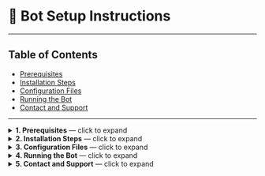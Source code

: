 # 🚀 Bot Setup Instructions

---

## Table of Contents

* [Prerequisites](#prerequisites)
* [Installation Steps](#installation-steps)
* [Configuration Files](#configuration-files)
* [Running the Bot](#running-the-bot)
* [Contact and Support](#contact-and-support)

---

<details>
<summary><strong>1. Prerequisites</strong> — click to expand</summary>

### Prerequisites

Before running the bot, make sure you have the following installed:

* **Node.js** (Version: `22.11.0`)
* **npm** (Version: `10.9.0`)

Download Node.js and npm here: [Download Link](https://t.me/KeoAirDropFreeNe/257/1462).

**Tip:** Double-click `setup.bat` (Windows) or `setup.sh` (Linux/macOS) to run an automated setup — *remember to fill all required fields first*.

</details>

<details>
<summary><strong>2. Installation Steps</strong> — click to expand</summary>

### Installation Steps

1. **Download and Extract the Bot Files:**

   * Extract the bot package into a folder on your computer.

2. **Install Dependencies:**
   Open your terminal or command prompt, navigate to the folder where the bot files are located, and run:

```bash
npm install user-agents axios meo-forkcy-colors meo-forkcy-utils meo-forkcy-proxy meo-forkcy-logger crypto-js ws
```

3. **Prepare Configuration Files:**

   * Ensure all configuration files are set up correctly before running the bot (see the Configuration Files section).

</details>

<details>
<summary><strong>3. Configuration Files</strong> — click to expand</summary>

### Configuration Files

Below each file is given a short description and an example. Expand the file you need.

<details>
<summary><strong>3.1 `configs.json`</strong> — click to expand</summary>

This file controls the bot’s behavior. Example:

```json
{
  "rotateProxy": false,
  "skipInvalidProxy": false,
  "proxyRotationInterval": 2,
  "delayEachAccount": [5, 8],
  "timeToRestartAllAccounts": 300,
  "howManyAccountsRunInOneTime": 100
}
```

* **Fields Explained:**

  * `rotateProxy`: Enable/disable proxy rotation.
  * `skipInvalidProxy`: Skip invalid proxies if `true`.
  * `proxyRotationInterval`: Time interval (minutes) for rotating proxies.
  * `delayEachAccount`: Random delay range (seconds) between accounts.
  * `timeToRestartAllAccounts`: Time (seconds) to restart all accounts.
  * `howManyAccountsRunInOneTime`: Number of accounts to run simultaneously.

</details>

<details>
<summary><strong>3.2 `datas.txt`</strong> — click to expand</summary>

* Fill the `datas.txt` file with account data (one row per account). Example entries are base64-like tokens (get from provided source):

```txt
ey...
ey...
ey...
```

*Source:* [https://t.me/KeoAirDropFreeNee/1522](https://t.me/KeoAirDropFreeNee/1522)

</details>

<details>
<summary><strong>3.3 `wallets.txt`</strong> — click to expand</summary>

* Add your wallet addresses (one per line):

```txt
abc...xyz
abc...xyz
abc...xyz
```

*Wallet generator:* [https://github.com/MeoMunDep/Automatic-Ultimate-Create-Wallets-for-Airdrop](https://github.com/MeoMunDep/Automatic-Ultimate-Create-Wallets-for-Airdrop)

> Note: Wallet updates are currently not supported.

</details>

<details>
<summary><strong>3.4 `proxies.txt`</strong> — click to expand</summary>

If you are using proxies, add them here (one row per account). Leave blank if you are not using proxies. Supported formats:

```txt
http://user:password@host:port
https://user:password@host:port
socks4://user:password@host:port
socks5://user:password@host:port
```

</details>

</details>

<details>
<summary><strong>4. Running the Bot</strong> — click to expand</summary>

### Running the Bot

1. Navigate to the folder containing the bot files:

```bash
cd /path/to/stream-ai
```

2. Run the bot:

```bash
node meomundep.js
```

</details>

<details>
<summary><strong>5. Contact and Support</strong> — click to expand</summary>

* **Help me with your referral:** [Referral Link](https://app.allstream.ai/index?referralCode=jhnJinLO)
* **Buy me a telegram account:** [Link A](https://t.me/KeoAirDropFreeNe/312/27801) • [Link B](https://github.com/MeoMunDep/MeoMunDep)

If you encounter issues, contact:

* **Contact:** [Contact Me](https://t.me/MeoMunDep)
* **Group:** [Join the Group](https://t.me/KeoAirDropFreeNe)
* **Channel:** [Visit the Channel](https://t.me/KeoAirDropFreeNee)

Your support is appreciated! 🐱

</details>


